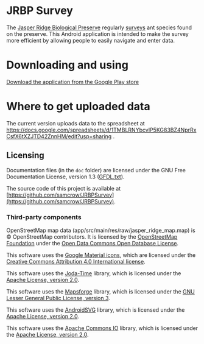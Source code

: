 # JRBP Survey #

The [Jasper Ridge Biological Preserve](https://jrbp.stanford.edu/) regularly
[surveys](https://jrbp.stanford.edu/research/jrbp-ant-survey) ant species
found on the preserve. This Android application is intended to make the survey more efficient by
allowing people to easily navigate and enter data.

# Downloading and using #

[Download the application from the Google Play store](https://play.google.com/store/apps/details?id=org.samcrow.jrbpsurvey)

# Where to get uploaded data #

The current version uploads data to the spreadsheet at <https://docs.google.com/spreadsheets/d/1TMBLRNYbcvIP5KG83BZ4NprRxCsfX6tXZJTD42ZnnHM/edit?usp=sharing> .

## Licensing ##

Documentation files (in the `doc` folder) are licensed under the GNU Free Documentation License,
version 1.3 ([GFDL.txt](GFDL.txt)).

The source code of this project is available at
[https://github.com/samcrow/JRBPSurvey](https://github.com/samcrow/JRBPSurvey).

### Third-party components ###

OpenStreetMap map data (app/src/main/res/raw/jasper_ridge_map.map) is © OpenStreetMap contributors.
It is licensed by the [OpenStreetMap Foundation](http://osmfoundation.org/) under the
[Open Data Commons Open Database License](http://opendatacommons.org/licenses/odbl/).

This software uses the [Google Material icons](https://design.google.com/icons/),
which are licensed under the [Creative Commons Attribution 4.0 International license](https://creativecommons.org/licenses/by/4.0/).

This software uses the [Joda-Time](http://www.joda.org/joda-time/) library, which is licensed
under the [Apache License, version 2.0](http://www.joda.org/joda-time/license.html).

This software uses the [Mapsforge](https://github.com/mapsforge/mapsforge) library, which is
licensed under the [GNU Lesser General Public License, version 3](https://www.gnu.org/copyleft/lesser.html).

This software uses the [AndroidSVG](https://bigbadaboom.github.io/androidsvg/) library, which is
licensed under the [Apache License, version 2.0](http://www.joda.org/joda-time/license.html).

This software uses the [Apache Commons IO](https://commons.apache.org/proper/commons-io/) library,
which is licensed under the [Apache License, version 2.0](http://www.joda.org/joda-time/license.html).
